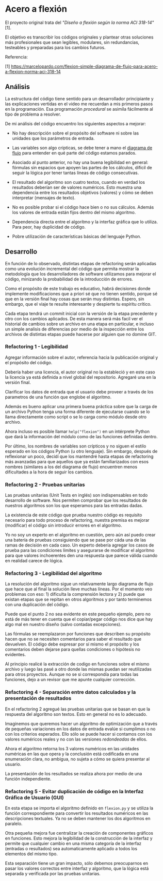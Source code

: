 # Acero a flexión
El proyecto original trata del *"Diseño a flexión según la norma ACI 318-14"* [1].

El objetivo es transcribir los códigos originales y plantear otras soluciones más profesionales que sean legibles, modulares, sin redundancias, testeables y preparadas para los cambios futuros.

Referencia:

[1] https://marcelopardo.com/flexion-simple-diagrama-de-flujo-para-acero-a-flexion-norma-aci-318-14


## Análisis

La estructura del código tiene sentido para un desarrollador principiante y las explicaciones vertidas en el video me recuerdan a mis primeros pasos en la programación. Esa programación *procedural* se asimila fácilmente al tipo de problema a resolver.

De mi análisis del código encuentro los siguientes aspectos a mejorar:

* No hay descripción sobre el propósito del software ni sobre las unidades que los parámetros de entrada.

* Las variables son algo crípticas, se debe tener a mano el [diagrama de flujo](doc/diagramaFlujoFlexionACI14.jpg) para entender en qué parte del código estamos parados.

* Asociado al punto anterior, no hay una buena legibilidad en general: fórmulas sin espacios que apoyen las partes de los cálculos, difícil de seguir la lógica por tener tantas líneas de código consecutivas.

* El resultado del algoritmo son cuatro textos, cuando en verdad los resultados deberían ser de valores numéricos. Esto muestra una dependencia entre los resultados objetivos (valores) y cómo se deben interpretar (mensajes de texto).

* No es posible probar si el código hace bien o no sus cálculos. Además los valores de entrada están fijos dentro del mismo algoritmo.

* Dependencia directa entre el algorítmo y la interfaz gráfica que lo utiliza. Para peor, hay duplicidad de código.

* Pobre utilización de características básicas del lenguaje Python.

## Desarrollo

En función de lo observado, distintas etapas de refactoring serán aplicadas como una evolución incremental del código que permita mostrar la metodología que los desarrolladores de software utilizamos para mejorar el código, minizando la probabilidad de la introducción de errores.

Como el propósito de este trabajo es educativo, habrá decisiones donde implemente modificaciones que a priori sé que no tienen sentido, porque sé que en la versión final hay cosas que serán muy distintas. Espero, sin embargo, que el viaje te resulte interesante y despierte tu espíritu crítico.

Cada etapa tendrá un commit inicial con la versión de la etapa precedente y otro con los cambios aplicados. De esta manera será más facil ver el historial de cambios sobre un archivo en una etapa en particular, e incluso un simple analisis de diferencias por medio de la inspección entre los archivos de distintas etapas puede hacerse por alguien que no domine GIT.

### Refactoring 1 - Legibilidad
Agregar información sobre el autor, referencia hacia la publicación original y el propósito del código.

Debería haber una licencia, el autor original no la estableció y en este caso la licencia ya está definida a nivel global del repositorio. Agregaré una en la versión final.

Clarificar los datos de entrada que el usuario debe proveer a través de los parametros de una función que englobe el algoritmo.

Además es bueno aplicar una primera buena práctica sobre que la carga de un archivo Python tenga una forma diferente de ejecutarse cuando se lo llama directamente como script o se lo carga como módulo desde otro archivo.

Ahora incluso es posible llamar `help("flexion")` en un intérprete Python que dará la información del módulo como de las funciones definidas dentro.

Por último, los nombres de variables son crípticos y no siguen el estilo esperado en los códigos Python (u otro lenguaje). Sin embargo, después de reflexionar un poco, decidí que los mantendré hasta etapas de refactoring más avanzadas para que aquellos que ya están familiarizados con esos nombres (similares a los del diagrama de flujo) encuentren menos dificultades a la hora de seguir los cambios.

### Refactoring 2 - Pruebas unitarias
Las pruebas unitarias (Unit Tests en inglés) son indispensables en todo desarrollo de software. Nos permiten comprobar que los resultados de nuestros algoritmos son los que esperamos para las entradas dadas.

La existencia de este código que prueba nuestro código es requisito necesario para todo proceso de refactoring, nuestra premisa es mejorar (modificar) el código sin introducir errores en el algoritmo.

Yo no soy un experto en el algoritmo en cuestión, pero aún así puedo crear una batería de pruebas consiguiendo que se pase por cáda una de las ramas de decisión en cada caso. Un experto debería agregar los casos de prueba para las condiciones límites y asegurarse de modificar el algoritmo para que valores inchoerentes den una respuesta que parece válida cuando en realidad carece de lógica.

### Refactoring 3 - Legibilidad del algoritmo
La resolución del algoritmo sigue un relativamente largo diagrama de flujo que hace que al final la solución lleve muchas líneas. Por el momento veo problemas con eso: 1) dificulta la comprensión lectora y 2) puede que existan etapas que se repitan en otros algoritmos y por tanto terminemos con una duplicación del código.

Puede que el punto 2 no sea evidente en este pequeño ejemplo, pero no está de más tener en cuenta que el copiar/pegar código nos dice que hay algo mal en nuestro diseño (salvo contadas excepciones).

Las fórmulas se reemplazaron por funciones que describen su propósito hacen que no se necesiten comentarios para saber el resultado que devuelven. El código debe expresar por sí mismo el propósito y los comentarios deben dejarse para quellas condiciones o hipótesis no evidentes.

Al principio realicé la extracción de codigo en funciones sobre el mismo archivo y luego las pasé a otro donde las mismas puedan ser reutilizadas para otros proyectos. Aunque no se si correspondía para todas las funciones, dejo a un revisor que me apunte cualquier corrección.

### Refactoring 4 - Separación entre datos calculados y la presentación de resultados
En el refactoring 2 agregué las pruebas unitarias que se basan en que la respuesta del algoritmo son textos.
Esto en general no es lo adecuado.

Imaginemos que queremos hacer un algoritmo de optimización que a través de pequeñas variaciones en los datos de entrada evalúe si cumplimos o no con los criterios esperados. Ello sólo se puede hacer si contamos con los valores numéricos reales y no con las versiones *redondeadas* de ellos.

Ahora el algoritmo retorna los 3 valores numéricos en las unidades numéricas en las que opera y la conclusión está codificada en una enumeración clara, no ambigua, no sujeta a cómo se quiera presentar al usuario.

La presentación de los resultados se realiza ahora por medio de una función independiente.

### Refactoring 5 - Evitar duplicación de código en la Interfaz Gráfica de Usuario (GUI)
En esta etapa se importa el algoritmo definido en `flexion.py` y se utiliza la función correspondiente para convertir los resultados numéricos en las descripciones textuales. Ya no se deben mantener los dos algoritmos en paralelo.

Otra pequeña mejora fue centralizar la creación de componentes gráficos en funciones. Esto mejora la legibilidad de la construcción de la interfaz y permite que cualquier cambio en una misma categoría de la interfaz (entradas o resultados) sea automaticamente aplicado a todos los elementos del mismo tipo.

Esta separación tiene un gran impacto, sólo debemos preocuparnos en pasar los valores correctos entre interfaz y algoritmo, que la lógica está separada y verificada por las pruebas unitarias.
